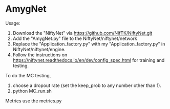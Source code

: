 # AmygNet

Usage:

1. Download the "NiftyNet" via https://github.com/NifTK/NiftyNet.git
2. Add the "AmygNet.py" file to the NiftyNet/niftynet/network
3. Replace the "Application_factory.py" with my "Application_factory.py" in NiftyNet/niftynet/engine.
4. Follow the instructions on https://niftynet.readthedocs.io/en/dev/config_spec.html for training and testing.

To do the MC testing,
1. choose a dropout rate (set the keep_prob to any number other than 1).
2. python MC_run.sh

Metrics
use the metrics.py
